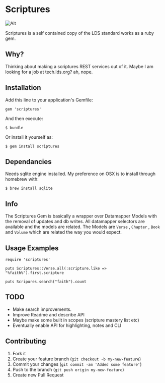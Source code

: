 # Scriptures
![Alt](https://repobeats.axiom.co/api/embed/4b82e1f13133716e7e564ac552818920d9a23b6d.svg "Repobeats analytics image")

Scriptures is a self contained copy of the LDS standard works as a ruby gem.

## Why?

Thinking about making a scriptures REST services out of it.
Maybe I am looking for a job at tech.lds.org? ah, nope.

## Installation

Add this line to your application's Gemfile:

    gem 'scriptures'

And then execute:

    $ bundle

Or install it yourself as:

    $ gem install scriptures

## Dependancies

Needs sqlite engine installed. My preference on OSX is to install through homebrew with:

    $ brew install sqlite

## Info

The Scriptures Gem is basically a wrapper over Datamapper Models with the removal of
updates and db writes. All datamapper selectors are available and the models
are related. The Models are `Verse` , `Chapter` , `Book` and `Volume` which are related
the way you would expect.


## Usage Examples

    require 'scriptures'

    puts Scriptures::Verse.all(:scripture.like => "%faith%").first.scripture
    
    puts Scripures.search("faith").count

## TODO

* Make search improvements.
* Improve Readme and describe API
* Maybe make some built in scopes (scripture mastery list etc)
* Eventually enable API for highlighting, notes and CLI


## Contributing

1. Fork it
2. Create your feature branch (`git checkout -b my-new-feature`)
3. Commit your changes (`git commit -am 'Added some feature'`)
4. Push to the branch (`git push origin my-new-feature`)
5. Create new Pull Request
